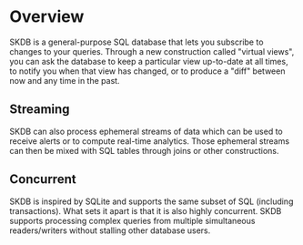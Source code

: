 # Overview
SKDB is a general-purpose SQL database that lets you subscribe to changes to your queries. Through a new construction called "virtual views", you can ask the database to keep a particular view up-to-date at all times, to notify you when that view has changed, or to produce a "diff" between now and any time in the past.

## Streaming
SKDB can also process ephemeral streams of data which can be used to receive alerts or to compute real-time analytics. Those ephemeral streams can then be mixed with SQL tables through joins or other constructions.

## Concurrent
SKDB is inspired by SQLite and supports the same subset of SQL (including transactions). What sets it apart is that it is also highly concurrent. SKDB supports processing complex queries from multiple simultaneous readers/writers without stalling other database users.
